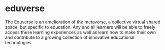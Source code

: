 # eduverse
The Eduverse is an amelioration of the metaverse, a collective virtual shared space, but specific to education. Any and all learners will be able to freely access these learning experiences as well as learn how to make their own and contribute to a growing collection of innovative educational technologies. 
